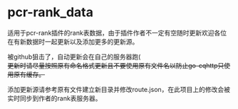 # pcr-rank_data
适用于pcr-rank插件的rank表数据，由于插件作者不一定有空随时更新欢迎各位在有新数据时一起更新以及添加更多的更新源。   

被github狙击了，自动更新会在自己的服务器跑(  
~~更新时请尽量按照原有命名格式更新且不要使用原有文件名以防止go-cqhttp只使用原有缓存。~~    

添加更新源请参考原有文件建立新目录并修改route.json，在此项目上的修改会被实时同步到作者的rank表服务器。